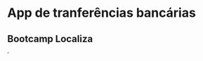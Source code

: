 # App de tranferências bancárias



## Bootcamp Localiza



<img src="C:\Users\Rodrigo\Desktop\Bootcamp - Localiza\Localiza.png" style="zoom:25%;" />